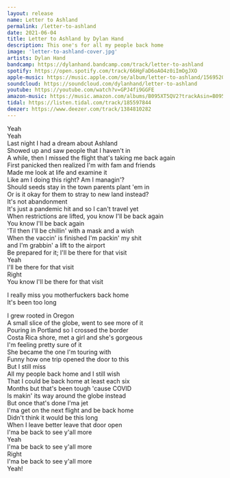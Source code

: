 ```yaml
---
layout: release
name: Letter to Ashland
permalink: /letter-to-ashland
date: 2021-06-04
title: Letter to Ashland by Dylan Hand
description: This one's for all my people back home
image: 'letter-to-ashland-cover.jpg'
artists: Dylan Hand
bandcamp: https://dylanhand.bandcamp.com/track/letter-to-ashland
spotify: https://open.spotify.com/track/66HgFaD6oAO4z0iImOgJXO
apple-music: https://music.apple.com/se/album/letter-to-ashland/1569520135?i=1569520136&app=music
soundcloud: https://soundcloud.com/dylanhand/letter-to-ashland
youtube: https://youtube.com/watch?v=GPJ4fi9GGFE
amazon-music: https://music.amazon.com/albums/B095XT5QV2?trackAsin=B095XSCKH4
tidal: https://listen.tidal.com/track/185597844
deezer: https://www.deezer.com/track/1384810282
---
```

Yeah  
Yeah  
Last night I had a dream about Ashland  
Showed up and saw people that I haven't in  
A while, then I missed the flight that's taking me back again  
First panicked then realized I'm with fam and friends  
Made me look at life and examine it  
Like am I doing this right? Am I managin'?  
Should seeds stay in the town parents plant 'em in  
Or is it okay for them to stray to new land instead?  
It's not abandonment  
It's just a pandemic hit and so I can't travel yet  
When restrictions are lifted, you know I'll be back again  
You know I'll be back again  
'Til then I'll be chillin' with a mask and a wish  
When the vaccin' is finished I'm packin' my shit  
and I'm grabbin' a lift to the airport  
Be prepared for it; I'll be there for that visit  
Yeah  
I'll be there for that visit  
Right  
You know I'll be there for that visit  

I really miss you motherfuckers back home  
It's been too long  

I grew rooted in Oregon  
A small slice of the globe, went to see more of it  
Pouring in Portland so I crossed the border  
Costa Rica shore, met a girl and she's gorgeous  
I'm feeling pretty sure of it  
She became the one I'm touring with  
Funny how one trip opened the door to this  
But I still miss  
All my people back home and I still wish  
That I could be back home at least each six  
Months but that's been tough 'cause COVID  
Is makin' its way around the globe instead  
But once that's done I'ma jet  
I'ma get on the next flight and be back home  
Didn't think it would be this long  
When I leave better leave that door open  
I'ma be back to see y'all more  
Yeah  
I'ma be back to see y'all more  
Right  
I'ma be back to see y'all more  
Yeah!  